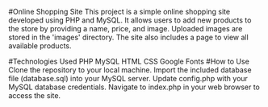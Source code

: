#Online Shopping Site
This project is a simple online shopping site developed using PHP and MySQL. It allows users to add new products to the store by providing a name, price, and image. Uploaded images are stored in the 'images' directory. The site also includes a page to view all available products.

#Technologies Used
PHP
MySQL
HTML
CSS
Google Fonts
#How to Use
Clone the repository to your local machine.
Import the included database file (database.sql) into your MySQL server.
Update config.php with your MySQL database credentials.
Navigate to index.php in your web browser to access the site.
